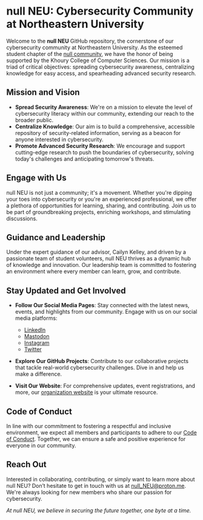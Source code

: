 # null NEU: Cybersecurity Community at Northeastern University

Welcome to the **null NEU** GitHub repository, the cornerstone of our cybersecurity community at Northeastern University. As the esteemed student chapter of the [null community](https://null.community), we have the honor of being supported by the Khoury College of Computer Sciences. Our mission is a triad of critical objectives: spreading cybersecurity awareness, centralizing knowledge for easy access, and spearheading advanced security research.

## Mission and Vision

- **Spread Security Awareness**: We're on a mission to elevate the level of cybersecurity literacy within our community, extending our reach to the broader public.
- **Centralize Knowledge**: Our aim is to build a comprehensive, accessible repository of security-related information, serving as a beacon for anyone interested in cybersecurity.
- **Promote Advanced Security Research**: We encourage and support cutting-edge research to push the boundaries of cybersecurity, solving today's challenges and anticipating tomorrow's threats.

## Engage with Us

null NEU is not just a community; it's a movement. Whether you're dipping your toes into cybersecurity or you're an experienced professional, we offer a plethora of opportunities for learning, sharing, and contributing. Join us to be part of groundbreaking projects, enriching workshops, and stimulating discussions.

## Guidance and Leadership

Under the expert guidance of our advisor, Cailyn Kelley, and driven by a passionate team of student volunteers, null NEU thrives as a dynamic hub of knowledge and innovation. Our leadership team is committed to fostering an environment where every member can learn, grow, and contribute.

## Stay Updated and Get Involved

- **Follow Our Social Media Pages**: Stay connected with the latest news, events, and highlights from our community. Engage with us on our social media platforms:
    - [LinkedIn](https://www.linkedin.com/company/null-neu/)
    - [Mastodon](https://ioc.exchange/@null_NEU)
    - [Instagram](https://www.instagram.com/null.NEU)
    - [Twitter](https://twitter.com/null_NEU)
    
- **Explore Our GitHub Projects**: Contribute to our collaborative projects that tackle real-world cybersecurity challenges. Dive in and help us make a difference.
- **Visit Our Website**: For comprehensive updates, event registrations, and more, our [organization website](https://bio.link/null_neu) is your ultimate resource.

## Code of Conduct

In line with our commitment to fostering a respectful and inclusive environment, we expect all members and participants to adhere to our [Code of Conduct](https://github.com/nullNEU/.github/blob/main/CODE_OF_CONDUCT.md). Together, we can ensure a safe and positive experience for everyone in our community.

## Reach Out

Interested in collaborating, contributing, or simply want to learn more about null NEU? Don’t hesitate to get in touch with us at [null_NEU@proton.me](mailto:null_NEU@proton.me). We're always looking for new members who share our passion for cybersecurity.

*At null NEU, we believe in securing the future together, one byte at a time.*
